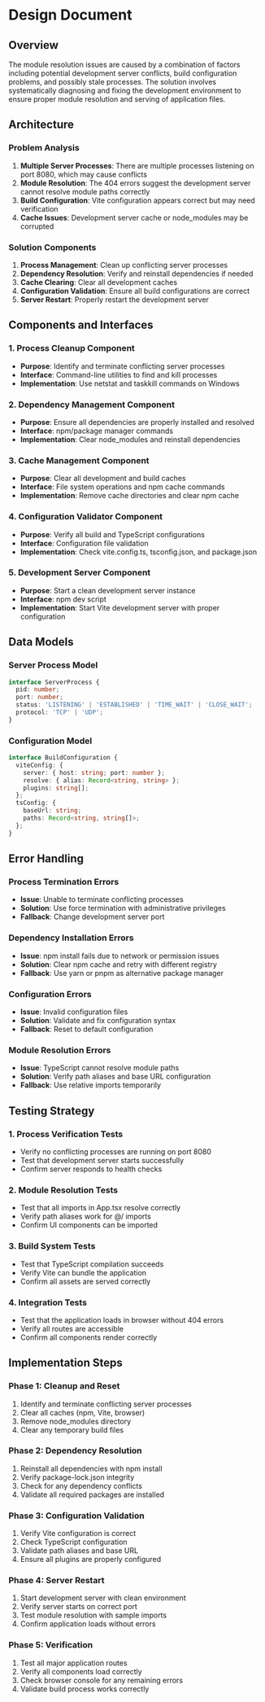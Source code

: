# Design Document

## Overview

The module resolution issues are caused by a combination of factors including potential development server conflicts, build configuration problems, and possibly stale processes. The solution involves systematically diagnosing and fixing the development environment to ensure proper module resolution and serving of application files.

## Architecture

### Problem Analysis
1. **Multiple Server Processes**: There are multiple processes listening on port 8080, which may cause conflicts
2. **Module Resolution**: The 404 errors suggest the development server cannot resolve module paths correctly
3. **Build Configuration**: Vite configuration appears correct but may need verification
4. **Cache Issues**: Development server cache or node_modules may be corrupted

### Solution Components
1. **Process Management**: Clean up conflicting server processes
2. **Dependency Resolution**: Verify and reinstall dependencies if needed
3. **Cache Clearing**: Clear all development caches
4. **Configuration Validation**: Ensure all build configurations are correct
5. **Server Restart**: Properly restart the development server

## Components and Interfaces

### 1. Process Cleanup Component
- **Purpose**: Identify and terminate conflicting server processes
- **Interface**: Command-line utilities to find and kill processes
- **Implementation**: Use netstat and taskkill commands on Windows

### 2. Dependency Management Component
- **Purpose**: Ensure all dependencies are properly installed and resolved
- **Interface**: npm/package manager commands
- **Implementation**: Clear node_modules and reinstall dependencies

### 3. Cache Management Component
- **Purpose**: Clear all development and build caches
- **Interface**: File system operations and npm cache commands
- **Implementation**: Remove cache directories and clear npm cache

### 4. Configuration Validator Component
- **Purpose**: Verify all build and TypeScript configurations
- **Interface**: Configuration file validation
- **Implementation**: Check vite.config.ts, tsconfig.json, and package.json

### 5. Development Server Component
- **Purpose**: Start a clean development server instance
- **Interface**: npm dev script
- **Implementation**: Start Vite development server with proper configuration

## Data Models

### Server Process Model
```typescript
interface ServerProcess {
  pid: number;
  port: number;
  status: 'LISTENING' | 'ESTABLISHED' | 'TIME_WAIT' | 'CLOSE_WAIT';
  protocol: 'TCP' | 'UDP';
}
```

### Configuration Model
```typescript
interface BuildConfiguration {
  viteConfig: {
    server: { host: string; port: number };
    resolve: { alias: Record<string, string> };
    plugins: string[];
  };
  tsConfig: {
    baseUrl: string;
    paths: Record<string, string[]>;
  };
}
```

## Error Handling

### Process Termination Errors
- **Issue**: Unable to terminate conflicting processes
- **Solution**: Use force termination with administrative privileges
- **Fallback**: Change development server port

### Dependency Installation Errors
- **Issue**: npm install fails due to network or permission issues
- **Solution**: Clear npm cache and retry with different registry
- **Fallback**: Use yarn or pnpm as alternative package manager

### Configuration Errors
- **Issue**: Invalid configuration files
- **Solution**: Validate and fix configuration syntax
- **Fallback**: Reset to default configuration

### Module Resolution Errors
- **Issue**: TypeScript cannot resolve module paths
- **Solution**: Verify path aliases and base URL configuration
- **Fallback**: Use relative imports temporarily

## Testing Strategy

### 1. Process Verification Tests
- Verify no conflicting processes are running on port 8080
- Test that development server starts successfully
- Confirm server responds to health checks

### 2. Module Resolution Tests
- Test that all imports in App.tsx resolve correctly
- Verify path aliases work for @/ imports
- Confirm UI components can be imported

### 3. Build System Tests
- Test that TypeScript compilation succeeds
- Verify Vite can bundle the application
- Confirm all assets are served correctly

### 4. Integration Tests
- Test that the application loads in browser without 404 errors
- Verify all routes are accessible
- Confirm all components render correctly

## Implementation Steps

### Phase 1: Cleanup and Reset
1. Identify and terminate conflicting server processes
2. Clear all caches (npm, Vite, browser)
3. Remove node_modules directory
4. Clear any temporary build files

### Phase 2: Dependency Resolution
1. Reinstall all dependencies with npm install
2. Verify package-lock.json integrity
3. Check for any dependency conflicts
4. Validate all required packages are installed

### Phase 3: Configuration Validation
1. Verify Vite configuration is correct
2. Check TypeScript configuration
3. Validate path aliases and base URL
4. Ensure all plugins are properly configured

### Phase 4: Server Restart
1. Start development server with clean environment
2. Verify server starts on correct port
3. Test module resolution with sample imports
4. Confirm application loads without errors

### Phase 5: Verification
1. Test all major application routes
2. Verify all components load correctly
3. Check browser console for any remaining errors
4. Validate build process works correctly